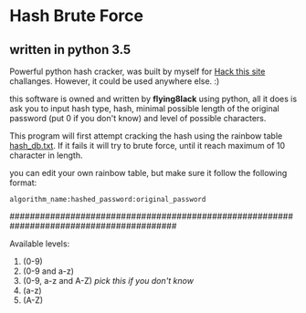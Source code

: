 # Hash Brute Force
## written in python 3.5
Powerful python hash cracker, was built by myself for [Hack this site](https://www.hackthissite.org/) challanges. However, it could be used anywhere else. :)


this software is owned and written by **flying8lack** using python, all it does is ask you to input hash type, hash, minimal possible length of the
original password (put 0 if you don't know) and level of possible characters.

This program will first attempt cracking the hash using the rainbow table [hash_db.txt](hash_db.txt). If it fails it will try to brute force, until it reach maximum of 10 character in length.

you can edit your own rainbow table, but make sure it follow the following format:

```
algorithm_name:hashed_password:original_password
```
#########################################################################################

Available levels:
1. (0-9)
2. (0-9 and a-z)
3. (0-9, a-z and A-Z) *pick this if you don't know*
4. (a-z)
5. (A-Z)
